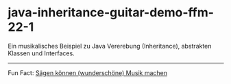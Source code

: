 # java-inheritance-guitar-demo-ffm-22-1
Ein musikalisches Beispiel zu Java Vererebung (Inheritance), abstrakten Klassen und Interfaces.
___
Fun Fact: [Sägen können (wunderschöne) Musik machen](https://www.youtube.com/watch?v=L27tKwyu9_k)
